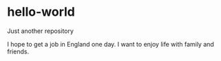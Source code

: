 # hello-world
Just another repository

I hope to get a job in England one day.  I want to enjoy life with family and friends.
